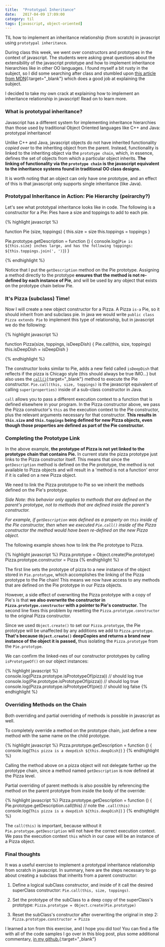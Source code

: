 ```yaml
---
title:  "Prototypal Inheritance"
date:   2017-04-09 17:09:00
category: til
tags: [javascript, object-oriented]
---
```


TIL how to implement an inheritance relationship (from scratch) in javascript using `prototypal inheritance`.

During class this week, we went over constructors and prototypes in the context of javascript. The students were asking great questions about the extensibility of the javascript prototype and how to implement inheritance hierarchies like in other OO languages. I found myself a bit rusty in the subject, so I did some searching after class and stumbled upon [this article from MDN][tldr]{:target="_blank"} which does a good job at explaining the subject.

I decided to take my own crack at explaining how to implement an inheritance relationship in javascript! Read on to learn more.

### What is prototypal inheritance?

Javascript has a different system for implementing inheritance hierarchies than those used by traditional Object Oriented languages like C++ and Java: prototypal inheritance!

Unlike C++ and Java, javascript objects do not have inherited functionality *copied over* to the inheriting object from the parent. Instead, functionality is linked to the inheriting object via the `prototype chain`, which, in essence, defines the set of objects from which a particular object inherits. **The linking of functionality via the `prototype chain` is the javascript equivalent to the inheritance systems found in traditional OO class designs.** 

It is worth noting that an object can only have one prototype, and an effect of this is that javascript only supports single inheritance (like Java).

### Prototypal Inheritance in Action: Pie Hierarchy (peirarchy?)

Let's see what prototypal inheritance looks like in code. The following is a constructor for a Pie: Pies have a size and toppings to add to each pie.

{% highlight javascript %}
  
function Pie (size, toppings) {
  this.size = size
  this.toppings = toppings
}

Pie.prototype.getDescription = function () {
  console.log(`Pie is ${this.size} inches large,
    and has the following toppings: ${this.toppings.join(', ')}`)
}

{% endhighlight %}

Notice that I put the `getDescription` method on the Pie prototype. Assigning a method directly to the prototype **ensures that the method is not re-defined by each instance of Pie**, and will be used by any object that exists on the prototype chain below Pie.

### It's Pizza (subclass) Time!

Now I will create a new object constructor for a Pizza. A Pizza `is-a` Pie, so it should inherit from and subclass pie. In java we would write `public class Pizza extends Pie` to implement this type of relationship, but in javascript we do the following:

{% highlight javascript %}
  
  function Pizza(size, toppings, isDeepDish) {
    Pie.call(this, size, toppings)
    this.isDeepDish = isDeepDish
  }

{% endhighlight %}

The constructor looks similar to Pie, adds a new field called `isDeepDish` that reflects if the pizza is Chicago style (this should always be true IMO...) but also uses the [`call()`][call]{:target="_blank"} method to execute the Pie constructor. `Pie.call(this, size, toppings)` is the javascript equivalent of calling `super(properties)` inside of a sub-class constructor in Java.

`call` allows you to pass a different execution context to a function that is defined elsewhere in your program. In the Pizza constructor above, we pass the Pizza constructor's `this` as the execution context to the Pie constructor, plus the relevant arguments necessary for that constructor. **This results in `this.size` and `this.toppings` being defined for new Pizza objects, even though those properties are defined as part of the Pie constructor.**

### Completing the Prototype Link

In the above example, **the prototype of Pizza is not yet linked to the prototype chain that contains Pie.** In current state the pizza prototype just links to the Pizza constructor itself. This means that since the `getDescription` method is defined on the Pie prototype, the method is not available to Pizza objects and will result in a 'method is not a function' error if it is called on a new Pizza object.

We need to link the Pizza prototype to Pie so we inherit the methods defined on the Pie's prototype.

*Side Note: this behavior only applies to methods that are defined on the parent's prototype, not to methods that are defined inside the parent's constructor.*

*For example, if `getDescription` was defined as a property on `this` inside of the Pie constructor, then when we executed `Pie.call()` inside of the Pizza constructor the method would have been re-defined on the new Pizza object.*

The following example shows how to link the Pie prototype to Pizza.

{% highlight javascript %}
  Pizza.prototype = Object.create(Pie.prototype)
  Pizza.prototype.constructor = Pizza
{% endhighlight %}

The first line sets the prototype of pizza to a new instance of the object stored in `Pie.prototype`, which accomplishes the linking of the Pizza prototype to the Pie chain! This means we now have access to any methods that are defined on the Pie prototype in our Pizza objects.

However, a side effect of overwriting the Pizza prototype with a copy of Pie's is that **we also overwrite the constructor in `Pizza.prototype.constructor` with a pointer to Pie's constructor.** The second line fixes this problem by resetting the `Pizza.prototype.constructor` to the original Pizza constructor.

Since we used `Object.create()` to set our `Pizza.prototype`, the Pie prototype will be unaffected by any additions we add to `Pizza.prototype`. **That's because `Object.create()` deepCopies and returns a brand new instance of the object it is passed,** thus isolating the `Pizza.prototype` from the `Pie.prototype`.

We can confirm the linked-nes of our constructor prototypes by calling `isPrototypeOf()` on our object instances:

{% highlight javascript %}
  console.log(Pizza.prototype.isPrototypeOf(pizza)) // should log true
  console.log(Pie.prototype.isPrototypeOf(pizza)) // should log true
  console.log(Pizza.prototype.isPrototypeOf(pie)) // should log false
{% endhighlight %}

### Overriding Methods on the Chain

Both overriding and partial overriding of methods is possible in javascript as well.

To completely override a method on the prototype chain, just define a new method with the same name on the child prototype.

{% highlight javascript %}
  Pizza.prototype.getDescription = function () {
    console.log(`This pizza is a deepdish ${this.deepDish}`)
  }
{% endhighlight %}

Calling the method above on a pizza object will not delegate farther up the prototype chain, since a method named `getDescription` is now defined at the Pizza level.

Partial overriding of parent methods is also possible by referencing the method on the parent prototype from inside the body of the override:

{% highlight javascript %}
  Pizza.prototype.getDescription = function () {
    Pie.prototype.getDescription.call(this) // note the `.call(this)`
    console.log(`This pizza is a deepdish ${this.deepDish}`)
  }
{% endhighlight %}

The `call(this)` is important, because without it `Pie.prototype.getDescription` will not have the correct execution context. We pass the execution context `this` which in our case will be an instance of a Pizza object.

### Final thoughts

It was a useful exercise to implement a prototypal inheritance relationship from scratch in javascript. In summary, here are the steps necessary to go about creating a subclass that inherits from a parent constructor:

1) Define a logical subClass constructor, and inside of it call the desired superClass constructor: `Pie.call(this, size, toppings)`.

2) Set the prototype of the subClass to a deep copy of the superClass's prototype: `Pizza.prototype = Object.create(Pie.prototype)`

3) Reset the subClass's constructor after overwriting the original in step 2: `Pizza.prototype.constructor = Pizza`

I learned a ton from this exercise, and I hope you did too! You can find a file with all of the code samples I go over in this blog post, plus some additional commentary, [in my github.][gh]{:target="_blank"}

[tldr]: https://developer.mozilla.org/en-US/docs/Learn/JavaScript/Objects/Inheritance
[call]: https://developer.mozilla.org/en-US/docs/Web/JavaScript/Reference/Global_Objects/Function/call
[gh]: https://github.com/bambielli/jspractice/blob/master/constructorExample.js
